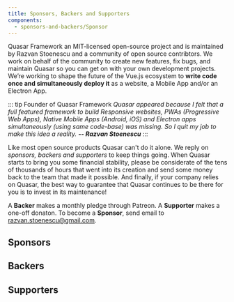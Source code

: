 ```yaml
---
title: Sponsors, Backers and Supporters
components:
  - sponsors-and-backers/Sponsor
---
```


Quasar Framework an MIT-licensed open-source project and is maintained by Razvan Stoenescu and a community of open source contribtors. We work on behalf of the community to create new features, fix bugs, and maintain Quasar so you can get on with your own development projects. We’re working to shape the future of the Vue.js ecosystem to **write code once and simultaneously deploy it** as a website, a Mobile App and/or an Electron App.

::: tip Founder of Quasar Framework
*Quasar appeared because I felt that a full featured framework to build Responsive websites, PWAs (Progressive Web Apps), Native Mobile Apps (Android, iOS) and Electron apps simultaneously (using same code-base) was missing. So I quit my job to make this idea a reality. **-- Razvan Stoenescu***
:::

Like most open source products Quasar can't do it alone. We reply on *sponsors, backers and supporters* to keep things going. When Quasar starts to bring you some financial stability, please be considerate of the tens of thousands of hours that went into its creation and send some money back to the team that made it possible. And finally, if your company relies on Quasar, the best way to guarantee that Quasar continues to be there for you is to invest in its maintenance!

A **Backer** makes a monthly pledge through Patreon. A **Supporter** makes a one-off donaton. To become a **Sponsor**, send email to razvan.stoenescu@gmail.com.

<div class="row q-gutter-sm">
  <q-btn
    push
    color="primary"
    style="height: 50px;"
    icon-right="launch"
    label="Become a Backer"
    type="a"
    href="https://www.patreon.com/quasarframework"
    target="_blank"
  />

  <q-btn
    push
    color="secondary"
    style="height: 50px;"
    icon-right="launch"
    label="Become a Supporter"
    type="a"
    href="https://stripe.com/quasarframework"
    target="_blank"
  />
</div>

## Sponsors

<sponsor height="17rem"  image="https://cdn.quasar-framework.org/sponsors/think-health-data.png" name="Think Health Data" website="" amount="Platinum">
</sponsor>

<sponsor height="17rem" image="https://cdn.quasar-framework.org/sponsors/truelogic.png" name="Truelogic - we make it easy" website="https://truelogic.com/" amount="Platinum">
</sponsor>

<sponsor height="17rem" image="https://cdn.quasar-framework.org/sponsors/taylored-technology.jpeg" name="Taylored Technology" website="https://tayloredtechnology.net/" amount="Platinum">
</sponsor>

## Backers

<sponsor height="17rem" image="https://cdn.quasar-framework.org/sponsors/campus-cloud-services.png" name="campus Cloud Services" website="http://campuscloudservices.com/" amount="$500" />

<sponsor height="17rem" image="https://cdn.quasar-framework.org/sponsors/juggle-street.png" name="Juggle Street" website="https://www.jugglestreet.com.au/" amount="$250" />

<sponsor height="17rem" image="https://cdn.quasar-framework.org/sponsors/com-com-services.png" name="Com Com Services" website="http://comcomservices.com/" amount="$100+" />

<sponsor height="17rem" image="https://cdn.quasar-framework.org/sponsors/kalisio.png" name="Kalisio" website="https://kalisio.com/" amount="$100+" />

<sponsor height="17rem" image="https://cdn.quasar-framework.org/sponsors/platform-purple.png" name="Platform Purple" website="https://platformpurple.com/" amount="$100+" />

<sponsor height="17rem" image="https://cdn.quasar-framework.org/sponsors/bgasoft.png" name="BGASoft" website="https://www.bgasoft.com/" amount="$100+" />

<sponsor height="17rem" image="https://cdn.quasar-framework.org/sponsors/letsbutterfly.png" name="LetsButterfly" website="https://www.letsbutterfly.com/" amount="$100+" />

<sponsor height="17rem" name="Jeff Cole" amount="$100+" />

<sponsor height="17rem" name="Colin Mollenhour, ShipStream.io, MG Papelaria (company), Evan Leonardi, Bobby Ross, Netanel Edri, Edinei Cipriani, Andy Burnett, Heitor Lessa" amount="$50+" />

<sponsor height="17rem" name="Valerian Cure ($25), Shawn Makinson ($25), Max Matteo Staack ($20), Carlos Tulloch ($20), MSG Group ($20), Pawel Rakowski ($20), Stephen Clarke ($20), Ciprian Popa ($20), G Edwards ($20), 上田 進也 (Sandbox Gmbh) ($20)" amount="$20+" />

<sponsor height="17rem" name="Shone Radulovic ($15), Sam Cassar ($15), Laurent Aapro ($12), Alex Tyutchev ($11), Marek Urbanowicz, Matsumoto Takamasa, Josh Bodine, William Marques Vicente Gomes Correa, Florent Peyrard, Jacob Heruty, Scott Ward, Robin Schreiner" amount="$10+" />

<sponsor height="17rem" name="Simon Hedberg, Saloustros Marios, Guilherme S L de Souza, Bert Jehoul, Derrick Bass, William Correa, Klemens Witting, Jochen Geiger, Josh Torres, Stian Mikkelsen, Thomas Gick, Alexey Telyatnikov, Sevenview Studios, Rus Brushkoff" amount="$10+" />

<sponsor height="17rem" name="Scott Brooks, Luca Ban, Borut, Benoit Ranque, Brian J Petersen, Heitor Ribeiro, Allan Gaunt, Kévin Marrec, 良平 勝目, Jörg Walter, Ruan de Andrade, Tanner Faulkner, Luca Borghini, Christian Kyony, Talles Dantas, Mast" amount="$10+" />

<sponsor height="17rem" name="altShiftDev, Simon Kimber, Arjan Dhupia, RED CAD Solutions AG, Yatima Kagurazaka, Matyáš Racek, Martin Thompson, David Urbansky, Sustained, Chad Shryock, Ross Ball, KPA Productions, Roman Sujatinov, Tanya Trimbakova" amount="$10+" />

<sponsor height="17rem" name="eae, Tomer Shalev, Ildemaro Martinez Jr., Uri Levitsky, Pascal Guérin, Justin Coker, Jonathan G, rangepoker, Amitabh Akolkar, Ryohei Katsume, David Flasterstein, Jay McGuinness, Matheus Botura Pimenta, Jesse Sudich (Outflank Pay Tracker)" amount="$10+" />

<sponsor height="17rem" name="Robson Martins, Tobias Mesquita, Volentix, Pascual Strømsnæs, " amount="$10+" />

<sponsor height="17rem" name="Jim O'Quinn ($5), Ken ($5), Mahesh Narayanamurthi ($5), Rogério Queiroz ($5), Walison Moreira ($5), Felipe Santiago ($5), Hugo Ramses Moreno Ramos (5$), Louis Ameline ($5), Joe L Wroten ($1), Yasuhiro Kawagoe ($1), Shawn Taylor ($1)" amount="<$10" />

## Supporters

<sponsor height="17rem" name="Bert Van den Eynde (600 EUR), Jurgen Hollfelder (500 EUR), Robert Preston ($250), Remo Laubacher ($200), Egor Molodov ($200), Max Matteo Staack (150 EUR), Jeff Galbraith (129 EUR), Max Matteo Staack ($123), Daniel Thompson-Yvetot (0.035 BTC, ~100 EUR), Musicformellons ($100)" />

<sponsor height="17rem" name="Kyle Tippetts ($100x2), David Smith ($100), Gerard Eviston ($50), Jacob Heruty ($50), Polaris Microsystems, L.L.C. ($50), Jochen Geiger ($50), Nikolay Ivanov Teofilov ($50), Martin Beaudet ($30), Jomo Daniels ($30), Daniel Connell ($20)" />
